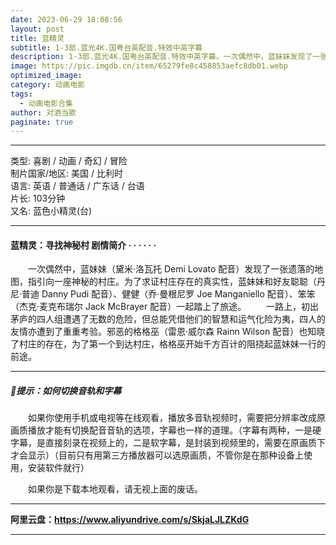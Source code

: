 ```yaml
---
date: 2023-06-29 18:08:56
layout: post
title: 蓝精灵
subtitle: 1-3部.蓝光4K.国粤台英配音.特效中英字幕
description: 1-3部.蓝光4K.国粤台英配音.特效中英字幕。一次偶然中，蓝妹妹发现了一张遗落的地图，指引向一座神秘的村庄。为了求证村庄存在的真实性，蓝妹妹和好友聪聪、健健、笨笨一起踏上了旅途....
image: https://pic.imgdb.cn/item/65279fe8c458853aefc8db01.webp
optimized_image: 
category: 动画电影
tags:
  - 动画电影合集
author: 对酒当歌
paginate: true
---
```


---

类型: 喜剧 / 动画 / 奇幻 / 冒险  
制片国家/地区: 美国 / 比利时  
语言: 英语  /  普通话 /  广东话  /  台语  
片长: 103分钟  
又名: 蓝色小精灵(台)  

---

#### 蓝精灵：寻找神秘村 剧情简介 · · · · · ·

　　一次偶然中，蓝妹妹（黛米·洛瓦托 Demi Lovato 配音）发现了一张遗落的地图，指引向一座神秘的村庄。为了求证村庄存在的真实性，蓝妹妹和好友聪聪（丹尼·普迪 Danny Pudi 配音）、健健（乔·曼根尼罗 Joe Manganiello 配音）、笨笨（杰克·麦克布瑞尔 Jack McBrayer 配音）一起踏上了旅途。
　　一路上，初出茅庐的四人组遭遇了无数的危险，但总能凭借他们的智慧和运气化险为夷，四人的友情亦遭到了重重考验。邪恶的格格巫（雷恩·威尔森 Rainn Wilson 配音）也知晓了村庄的存在，为了第一个到达村庄，格格巫开始千方百计的阻挠起蓝妹妹一行的前途。

---

##### 🔔提示：如何切换音轨和字幕

　　如果你使用手机或电视等在线观看，播放多音轨视频时，需要把分辨率改成原画质播放才能有切换配音音轨的选项，字幕也一样的道理。（字幕有两种，一是硬字幕，是直接刻录在视频上的，二是软字幕，是封装到视频里的，需要在原画质下才会显示）（目前只有用第三方播放器可以选原画质，不管你是在那种设备上使用，安装软件就行）

　　如果你是下载本地观看，请无视上面的废话。

---

**阿里云盘：<https://www.aliyundrive.com/s/SkjaLJLZKdG>**

---
